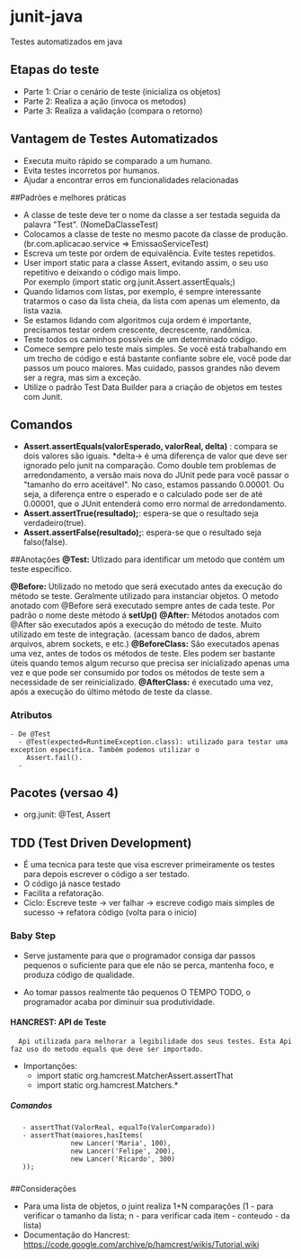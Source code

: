 # junit-java
  Testes automatizados em java
  
## Etapas do teste
  - Parte 1: Criar o cenário de teste (inicializa os objetos)
  - Parte 2: Realiza a ação (invoca os metodos)
  - Parte 3: Realiza a validação (compara o retorno)


## Vantagem de Testes Automatizados
   - Executa muito rápido se comparado a um humano.
   - Evita testes incorretos por humanos. 
   - Ajudar a encontrar erros em funcionalidades relacionadas 
   
##Padrões e melhores práticas
  - A classe de teste deve ter o nome da classe a ser testada seguida da palavra "Test". (NomeDaClasseTest)
  - Colocamos a classe de teste no mesmo pacote da classe de produção. (br.com.aplicacao.service => EmissaoServiceTest)
  - Escreva um teste por ordem de equivalência. Evite testes repetidos.
  - User import static para a classe Assert, evitando assim, o seu uso repetitivo e deixando o código mais limpo.  
    Por exemplo (import static org.junit.Assert.assertEquals;)
  - Quando lidamos com listas, por exemplo, é sempre interessante tratarmos o caso da lista cheia, 
    da lista com apenas um elemento, da lista vazia.
  - Se estamos lidando com algoritmos cuja ordem é importante, precisamos testar ordem crescente, decrescente, randômica.
  - Teste todos os caminhos possíveis de um determinado código.
  - Comece sempre pelo teste mais simples. Se você está trabalhando em um trecho de código e está bastante 
    confiante sobre ele, você pode dar passos um pouco maiores. Mas cuidado, passos grandes não 
    devem ser a regra, mas sim a exceção.
  - Utilize o padrão Test Data Builder para a criação de objetos em testes com Junit.



## Comandos
  - **Assert.assertEquals(valorEsperado, valorReal, delta)** : compara se dois valores são iguais. *delta-> é uma diferença de valor que deve ser ignorado pelo junit na comparação. Como double tem problemas de arredondamento, a versão mais nova do JUnit pede para você passar o "tamanho do erro aceitável".
No caso, estamos passando 0.00001. Ou seja, a diferença entre o esperado e o calculado pode ser de até 0.00001, que o JUnit entenderá como erro normal de arredondamento.
  - **Assert.assertTrue(resultado);**: espera-se que o resultado seja verdadeiro(true).
  - **Assert.assertFalse(resultado);**: espera-se que o resultado seja falso(false).

##Anotações
  **@Test:** Utlizado para identificar um metodo que contém um teste específico.
  
  **@Before:** Utilizado no metodo que será executado antes da execução do método se teste. Geralmente utilizado 
                para instanciar objetos. O metodo anotado com @Before será executado
                sempre antes de cada teste. Por padrão o nome deste método á **setUp()** 
  **@After:** Métodos anotados com @After são executados após a execução do método de teste. Muito utilizado em teste de
              integração. (acessam banco de dados, abrem arquivos, abrem sockets, e etc.)
  **@BeforeClass:**  São executados apenas uma vez, antes de todos os métodos de teste. Eles podem ser bastante úteis 
                     quando temos algum recurso que precisa ser inicializado apenas uma vez e que pode ser 
                     consumido por todos os métodos de teste sem a necessidade de ser reinicializado.
  **@AfterClass:** é executado uma vez, após a execução do último método de teste da classe.
  
  
### Atributos
    - De @Test
      - @Test(expected=RuntimeException.class): utilizado para testar uma exception especifica. Também podemos utilizar o
        Assert.fail().
      -   
    
    
## Pacotes (versao 4)
- org.junit: @Test, Assert


## TDD (Test Driven Development)
- É uma tecnica para teste que visa escrever primeiramente os testes para depois escrever o código a ser testado.
- O código já nasce testado
- Facilita a refatoração.
- Ciclo: Escreve teste -> ver falhar -> escreve codigo mais simples de sucesso -> refatora código (volta para o inicio) 

### Baby Step
  - Serve justamente para que o programador consiga dar passos pequenos o suficiente para que ele não se perca, mantenha foco,
  e produza código de qualidade.
  * Ao tomar passos realmente tão pequenos O TEMPO TODO, o programador acaba por diminuir sua produtividade.

#### HANCREST: API de Teste
      Api utilizada para melhorar a legibilidade dos seus testes. Esta Api faz uso do metodo equals que deve ser importado.
  - Importanções:
    - import static org.hamcrest.MatcherAssert.assertThat
    - import static org.hamcrest.Matchers.*
##### Comandos
       - assertThat(ValorReal, equalTo(ValorComparado))
       - assertThat(maiores,hasItems(
                   new Lancer('Maria', 100),
                   new Lancer('Felipe', 200),
                   new Lancer('Ricardo', 300)
       ));
      
    
###

##Considerações
- Para uma lista de objetos, o juint realiza 1+N comparações (1 - para verificar o tamanho da lista; n - para verificar cada item - conteudo - da lista) 
- Documentação do Hancrest: https://code.google.com/archive/p/hamcrest/wikis/Tutorial.wiki


